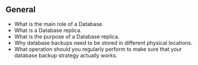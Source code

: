 ## General

- What is the main role of a Database.
- What is a Database replica.
- What is the purpose of a Database replica.
- Why database backups need to be stored in different physical locations.
- What operation should you regularly perform to make sure that your database backup strategy actually works.
